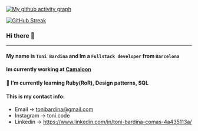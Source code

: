 [![My github activity graph](https://activity-graph.herokuapp.com/graph?username=tonibardina&theme=react-dark)](https://github.com/ashutosh00710/github-readme-activity-graph)

[![GitHub Streak](https://github-readme-streak-stats.herokuapp.com/?user=tonibardina&theme=black-ice)](https://git.io/streak-stats)

### Hi there 👋
---

#### My name is `Toni Bardina` and Im a `Fullstack developer` from `Barcelona`

#### Im currently working at [Camaloon](https://camaloon.com)

#### 🌱 I’m currently learning Ruby(RoR), Design patterns, SQL

#### This is my contact info:

* Email -> tonibardina@gmail.com 
* Instagram -> toni.code 
* Linkedin -> https://www.linkedin.com/in/toni-bardina-comas-4a435113a/

